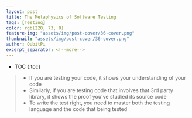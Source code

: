 ```yaml
---
layout: post
title: The Metaphysics of Software Testing
tags: [Testing]
color: rgb(220, 73, 0)
feature-img: "assets/img/post-cover/36-cover.png"
thumbnail: "assets/img/post-cover/36-cover.png"
author: QubitPi
excerpt_separator: <!--more-->
---
```


<!--more-->

* TOC
{:toc}

> * If you are testing your code, it shows your understanding of your code
> * Similarly, if you are testing code that involves that 3rd party library, it shows the proof you've studied its
>   source code
> * To write the test right, you need to master both the testing language and the code that being tested 
